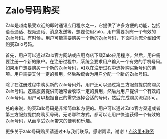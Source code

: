 # Zalo号码购买

Zalo是越南最受欢迎的即时通讯应用程序之一，它提供了许多方便的功能，包括语音通话、视频通话、消息发送等。想要使用Zalo，用户需要拥有一个有效的Zalo号码。有时候，用户可能需要购买一个新的Zalo号码，下面将为您介绍如何购买Zalo号码。

首先，用户可以通过Zalo官方网站或应用商店下载Zalo应用程序。然后，用户需要注册一个新的账户。在注册过程中，系统会要求用户输入一个有效的手机号码。如果用户想要购买一个新的Zalo号码，可以在注册过程中选择购买新号码的选项。用户需要支付一定的费用，然后系统会为用户分配一个新的Zalo号码。

除了在注册过程中购买新的Zalo号码外，用户还可以通过第三方服务提供商购买Zalo号码。这些服务提供商通常会收取一定的费用，然后为用户提供一个有效的Zalo号码。用户可以根据自己的需求选择合适的号码，然后完成购买流程即可。

总的来说，购买Zalo号码是非常简单和方便的。用户可以通过Zalo官方渠道或者第三方服务提供商购买号码。无论哪种方式，都可以让用户快速获得一个有效的Zalo号码，从而享受Zalo带来的便利和乐趣。

更多关于zalo号码购买请通过✈与我们联系，感谢阅读，谢谢！[点这里✈联系](https://ads.k02.cc)